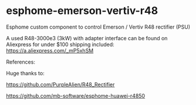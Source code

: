 # esphome-emerson-vertiv-r48
Esphome custom component to control Emerson / Vertiv R48 rectifier (PSU)

A used R48-3000e3 (3kW) with adapter interface can be found on Aliexpress for under $100 shipping included: https://a.aliexpress.com/_mP5xhSM


References:

Huge thanks to:

https://github.com/PurpleAlien/R48_Rectifier

https://github.com/mb-software/esphome-huawei-r4850